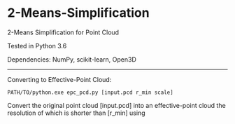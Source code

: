 # 2-Means-Simplification
2-Means Simplification for Point Cloud

Tested in Python 3.6

Dependencies: NumPy, scikit-learn, Open3D

---
Converting to Effective-Point Cloud:

```
PATH/TO/python.exe epc_pcd.py [input.pcd r_min scale]
```

Convert the original point cloud [input.pcd] into an effective-point cloud the resolution of which is shorter than [r_min] using 
